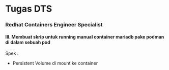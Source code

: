 # **Tugas DTS**

### Redhat Containers Engineer Specialist


#### III. Membuat skrip untuk running manual container mariadb pake podman di dalam sebuah pod

Spek : 
- Persistent Volume di mount ke container

